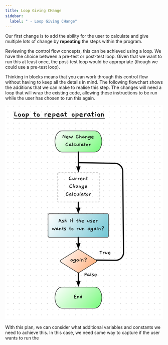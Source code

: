```yaml
---
title: Loop Giving CHange
sidebar:
  label: " - Loop Giving CHange"
---
```


Our first change is to add the ability for the user to calculate and give multiple lots of change by **repeating** the steps within the program.

Reviewing the control flow concepts, this can be achieved using a loop. We have the choice between a pre-test or post-test loop. Given that we want to run this at least once, the post-test loop would be appropriate (though we could use a pre-test loop).

Thinking in blocks means that you can work through this control flow without having to keep all the details in mind. The following flowchart shows the additions that we can make to realise this step. The changes will need a loop that will wrap the existing code, allowing these instructions to be run while the user has chosen to run this again.

![Flowchart showing a block within a do while that is checking if the user wants to run again.](./images/change-calc-2-loop.png)

With this plan, we can consider what additional variables and constants we need to achieve this. In this case, we need some way to capture if the user wants to run the 